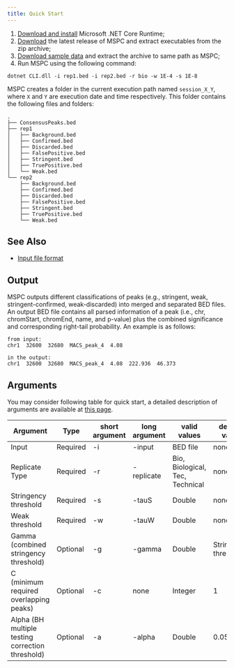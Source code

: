 ```yaml
---
title: Quick Start
---
```


1. [Download and install](https://www.microsoft.com/net/download) Microsoft .NET Core Runtime;
2. [Download](https://github.com/Genometric/MSPC/releases) the latest release of MSPC and extract executables from the zip archive;
3. [Download sample data](https://github.com/Genometric/MSPC/raw/dev/Downloads/demo_data.zip) and extract the archive to same path as MSPC;
4. Run MSPC using the following command:

```shell
dotnet CLI.dll -i rep1.bed -i rep2.bed -r bio -w 1E-4 -s 1E-8
```

MSPC creates a folder in the current execution path named `session_X_Y`, where `X` and `Y` are execution date and time respectively. This folder contains the following files and folders:

```shell
.
├── ConsensusPeaks.bed
├── rep1
│   ├── Background.bed
│   ├── Confirmed.bed
│   ├── Discarded.bed
│   ├── FalsePositive.bed
│   ├── Stringent.bed
│   ├── TruePositive.bed
│   └── Weak.bed
└── rep2
    ├── Background.bed
    ├── Confirmed.bed
    ├── Discarded.bed
    ├── FalsePositive.bed
    ├── Stringent.bed
    ├── TruePositive.bed
    └── Weak.bed
```

## See Also

- [Input file format](input.md)


## Output
MSPC outputs different classifications of peaks (e.g., stringent, weak, stringent-confirmed, weak-discarded) into merged and separated BED files. An output BED file contains all parsed information of a peak (i.e., chr, chromStart, chromEnd, name, and p-value) plus the combined significance and corresponding right-tail probability. An example is as follows: 

    from input:
    chr1  32600  32680  MACS_peak_4  4.08
    
    in the output:
    chr1  32600  32680  MACS_peak_4  4.08  222.936  46.373


## Arguments
You may consider following table for quick start, a detailed description of arguments are available at [this page](Arguments-in-details).



| Argument | Type | short argument | long argument | valid values | default value |
| -------- | ---- | -------------- | ------------- | ------------ | ------------- |
| Input          | Required | -i | -input | BED file | none |
| Replicate Type | Required | -r | -replicate | Bio, Biological, Tec, Technical | none |
| Stringency threshold | Required | -s | -tauS | Double | none |
| Weak threshold | Required | -w | -tauW | Double | none |
| Gamma (combined stringency threshold) | Optional | -g | -gamma | Double | Stringency threshold |
| C (minimum required overlapping peaks) | Optional | -c | none | Integer | 1 |
| Alpha (BH multiple testing correction threshold) | Optional | -a | -alpha | Double | 0.05 |
